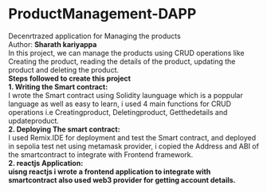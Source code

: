 # ProductManagement-DAPP
Decenrtrazed application for Managing the products
<br>
Author: <b>Sharath kariyappa</b>
<br>
In this project, we can manage the products using CRUD operations like Creating the product, reading the details of the product, updating the product and deleting the product.
<br>
<b>Steps followed to create this project</b>
<br>
<b>1. Writing the Smart contract:</b>
<br>
I wrote the Smart contract using Solidity launguage which is a poppular language as well as easy to learn, i used 4 main functions for CRUD operations i.e Creatingproduct, Deletingproduct, Getthedetails and updateproduct.
<br>
<b>2. Deploying The smart contract:</b>
<br>
I used Remix.IDE for deployment and test the Smart contract, and deployed in sepolia test net using metamask provider, i copied the Address and ABI of the smartcontract to integrate with Frontend framework.
<br>
<b>2. reactjs Application:<b>
<br>
uisng reactjs i wrote a frontend application to integrate with smartcontract also used web3 provider for getting account details.
